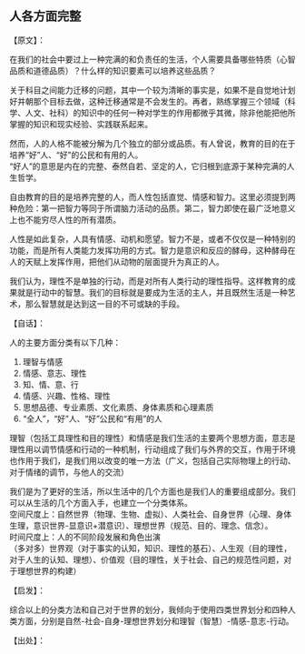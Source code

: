 ## 人各方面完整

【原文】：

在我们的社会中要过上一种完满的和负责任的生活，个人需要具备哪些特质（心智品质和道德品质）？什么样的知识要素可以培养这些品质？  

关于科目之间能力迁移的问题，其中一个较为清晰的事实是，如果不是自觉地计划好并朝那个目标去做，这种迁移通常是不会发生的。再者，熟练掌握三个领域（科学、人文、社科）的知识中的任何一种对学生的作用都微乎其微，除非他能把他所掌握的知识和现实经验、实践联系起来。  

然而，人的人格不能被分解为几个独立的部分或品质。有人曾说，教育的目的在于培养“好”人、“好”的公民和有用的人。  
“好人”的意思是内在的完整、泰然自若、坚定的人，它归根到底源于某种完满的人生哲学。  

自由教育的目的是培养完整的人，而人性包括直觉、情感和智力。这里必须提到两种危险：第一把智力等同于所谓脑力活动的品质。第二，智力即使在最广泛地意义上也不能穷尽人性的所有潜质。  

人性是如此复杂，人具有情感、动机和愿望。智力不是，或者不仅仅是一种特别的功能，而是所有人类能力发挥功用的方式。智力是意识和反应的酵母，这种酵母在人的天赋上发挥作用，把他们从动物的层面提升为真正的人。  

我们认为，理性不是单独的行动，而是对所有人类行动的理性指导。这样教育的成果就是行动中的智慧。我们的目标就是要成为生活的主人，并且既然生活是一种艺术，那么智慧就是达到这一目的不可或缺的手段。  


【自话】：

人的主要方面分类有以下几种：  
1. 理智与情感
2. 情感、意志、理性
3. 知、情、意、行
4. 情感、兴趣、性格、理性
5. 思想品德、专业素质、文化素质、身体素质和心理素质
6. “全人”，“好”人、“好”公民和“有用”的人

理智（包括工具理性和目的理性）和情感是我们生活的主要两个思想方面，意志是理性用以调节情感和行动的一种机制，行动组成了我们与外界的交互，作用于环境也作用于我们，是我们用以改变的唯一方法（广义，包括自己实际物理上的行动、对于情绪的调节，与他人的交流）  

我们是为了更好的生活，所以生活中的几个方面也是我们人的重要组成部分。我们可以从生活的几个方面入手，也建立一个分类体系。  
空间尺度上：自然世界（物理、生物、虚拟）、人类社会、自身世界（心理、身体生理，意识世界-显意识+潜意识）、理想世界（规范、目的、理念、信念）。  
时间尺度上：人的不同阶段发展和角色出演  
（多对多）世界观（对于事实的认知，知识、理性的基石）、人生观（目的理性，对于人生的认知、理想）、价值观（目的理性，关于社会、自己的规范性问题，对于理想世界的构建）  


【启发】：

综合以上的分类方法和自己对于世界的划分，我倾向于使用四类世界划分和四种人类方面，分别是自然-社会-自身-理想世界划分和理智（智慧）-情感-意志-行动。

【出处】：

